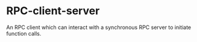 # RPC-client-server

An RPC client which can interact with a synchronous RPC server to initiate function calls.